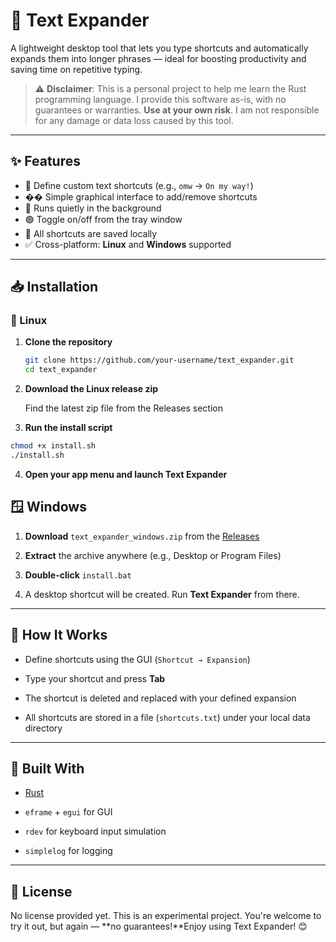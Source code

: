 # 🧠 Text Expander

A lightweight desktop tool that lets you type shortcuts and automatically expands them into longer phrases — ideal for boosting productivity and saving time on repetitive typing.

> ⚠️ **Disclaimer**: This is a personal project to help me learn the Rust programming language. I provide this software as-is, with no guarantees or warranties. **Use at your own risk**. I am not responsible for any damage or data loss caused by this tool.

---

## ✨ Features

- 🔡 Define custom text shortcuts (e.g., `omw` → `On my way!`)
- ��️ Simple graphical interface to add/remove shortcuts
- 🧠 Runs quietly in the background
- 🟢 Toggle on/off from the tray window
- 💾 All shortcuts are saved locally
- ✅ Cross-platform: **Linux** and **Windows** supported

---

## 📥 Installation

### 🐧 Linux

1. **Clone the repository**
   ```bash
   git clone https://github.com/your-username/text_expander.git
   cd text_expander
   ```
2. **Download the Linux release zip**

    Find the latest zip file from the Releases section

3. **Run the install script**
```bash
chmod +x install.sh
./install.sh
```
4. **Open your app menu and launch Text Expander**

## 🪟 Windows

1. **Download** `text_expander_windows.zip` from the [Releases](https://github.com/idofriedler/text-expander-rs/tree/main/releases)

2. **Extract** the archive anywhere (e.g., Desktop or Program Files)

3. **Double-click** `install.bat`

4. A desktop shortcut will be created. Run **Text Expander** from there.

---

## 📁 How It Works

- Define shortcuts using the GUI (`Shortcut → Expansion`)

- Type your shortcut and press **Tab**

- The shortcut is deleted and replaced with your defined expansion

- All shortcuts are stored in a file (`shortcuts.txt`) under your local data directory

---

## 🔧 Built With

- [Rust](https://www.rust-lang.org/)

- `eframe` + `egui` for GUI

- `rdev` for keyboard input simulation

- `simplelog` for logging

---

## 📄 License

No license provided yet. This is an experimental project. You're welcome to try it out, but again — **no guarantees!**Enjoy using Text Expander! 😊




